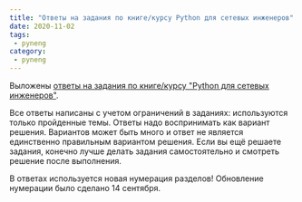 ```yaml
---
title: "Ответы на задания по книге/курсу Python для сетевых инженеров"
date: 2020-11-02
tags:
 - pyneng
category:
 - pyneng
---
```


Выложены [ответы на задания по книге/курсу "Python для сетевых инженеров"](https://github.com/natenka/pyneng-examples-exercises/tree/master/solutions).


Все ответы написаны с учетом ограничений в заданиях: используются только пройденные темы. Ответы надо воспринимать как вариант решения. Вариантов может быть много и ответ не является единственно правильным вариантом решения.
Если вы ещё решаете задания, конечно лучше делать задания самостоятельно и смотреть решение после выполнения.

В ответах используется новая нумерация разделов! Обновление нумерации было сделано 14 сентября.
